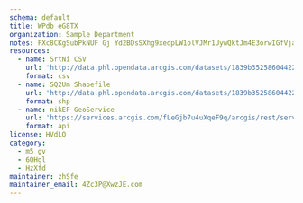 ```yaml
---
schema: default
title: WPdb eG8TX 
organization: Sample Department 
notes: FXc8CKgSubPkNUF Gj Yd2BDsSXhg9xedpLW1olVJMr1UywQktJm4E3orwIGfVjaKPyfiLcnl5mYH6bWqe7R0uACBnO94ZzN0v5v 
resources:
  - name: SrtNi CSV
    url: 'http://data.phl.opendata.arcgis.com/datasets/1839b35258604422b0b520cbb668df0d_0.csv'
    format: csv
  - name: SQ2Um Shapefile
    url: 'http://data.phl.opendata.arcgis.com/datasets/1839b35258604422b0b520cbb668df0d_0.zip'
    format: shp
  - name: nikEF GeoService
    url: 'https://services.arcgis.com/fLeGjb7u4uXqeF9q/arcgis/rest/services/Air_Monitoring_Stations/FeatureServer/0/query'
    format: api
license: HVdLQ 
category:
  - m5 gv 
  - 6QHgl 
  - HzXfd 
maintainer: zhSfe  
maintainer_email: 4Zc3P@XwzJE.com
---
```

